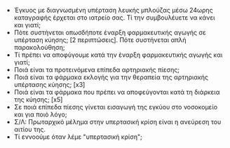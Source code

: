 * Έγκυος με διαγνωσμένη υπέρταση λευκής μπλούζας μέσω 24ωρης καταγραφής έρχεται στο ιατρείο σας. Τί την συμβουλέυετε να κάνει και γιατί;  
* Πότε συστήνεται οπωσδήποτε έναρξη φαρμακευτικής αγωγής σε υπέρταση κύησης; [2 περιπτώσεις]. Πότε συστήνεται απλή παρακολούθηση; 
* Τί πρέπει να αποφύγουμε κατά την έναρξη φαρμακευτικής αγωγής και γιατί; 
* Ποιά είναι τα προτεινόμενα επίπεδα αρτηριακής πίεσης; 
* Ποιά είναι τα φάρμακα εκλογής για την θεραπεία της αρτηριακής υπέρτασης κύησης; [x3]
* Ποιά είναι τα φάρμακα που πρέπει να αποφεύγονται κατά τη διάρκεια της κύησης; [x5]
* Σε ποιά επίπεδα πίεσης γίνεται εισαγωγή της εγκύου στο νοσοκομείο και για ποιό λόγο; 
* Σ/Λ: Πρωταρχικό μέλημα στην υπερτασική κρίση είναι η ανεύρεση του αιτίου της. 
* Τί εννοούμε όταν λέμε "υπερτασική κρίση"; 